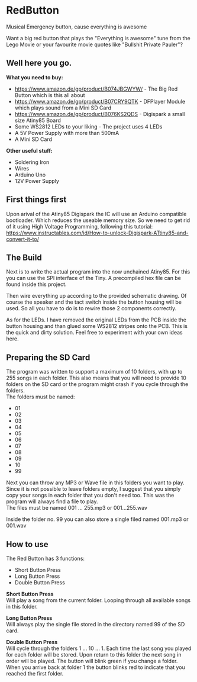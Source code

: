 # RedButton
Musical Emergency button, cause everything is awesome

Want a big red button that plays the "Everything is awesome" tune from the Lego Movie
or your favourite movie quotes like "Bullshit Private Pauler"?

## Well here you go.  
**What you need to buy:**

* https://www.amazon.de/gp/product/B074JBGWYW/ - The Big Red Button which is this all about
* https://www.amazon.de/gp/product/B07CRY9QTK - DFPlayer Module which plays sound from a Mini SD Card
* https://www.amazon.de/gp/product/B076KS2QDS - Digispark a small size Atiny85 Board
* Some WS2812 LEDs to your liking - The project uses 4 LEDs
* A 5V Power Supply with more than 500mA
* A Mini SD Card

**Other useful stuff:**

* Soldering Iron
* Wires
* Arduino Uno
* 12V Power Supply

## First things first  
Upon arival of the Atiny85 Digispark the IC will use an Arduino compatible bootloader. Which reduces the useable memory size. So we need to get rid of it using High Voltage Programming, following this tutorial:  
https://www.instructables.com/id/How-to-unlock-Digispark-ATtiny85-and-convert-it-to/

## The Build
Next is to write the actual program into the now unchained Atiny85. For this you can use the SPI interface of the Tiny. A precompiled hex file can be found inside this project.  

Then wire everything up according to the provided schematic drawing. Of course the speaker and the tact switch inside the button housing will be used. So all you have to do is to rewire those 2 components correctly.  

As for the LEDs. I have removed the original LEDs from the PCB inside the button housing and than glued some WS2812 stripes onto the PCB. This is the quick and dirty solution. Feel free to experiment with your own ideas here.

## Preparing the SD Card
The program was written to support a maximum of 10 folders, with up to 255 songs in each folder. This also means that you will need to provide 10 folders on the SD card or the program might crash if you cycle through the folders.  
The folders must be named:  
* 01  
* 02  
* 03  
* 04  
* 05  
* 06  
* 07  
* 08  
* 09  
* 10  
* 99

Next you can throw any MP3 or Wave file in this folders you want to play. Since it is not possible to leave folders empty, I suggest that you simply copy your songs in each folder that you don't need too. This was the program will always find a file to play.  
The files must be named 001 ... 255.mp3 or 001...255.wav

Inside the folder no. 99 you can also store a single filed named 001.mp3 or 001.wav  

## How to use
The Red Button has 3 functions:  
* Short Button Press
* Long Button Press
* Double Button Press

**Short Button Press**  
Will play a song from the current folder. Looping through all available songs in this folder.

**Long Button Press**  
Will always play the single file stored in the directory named 99 of the SD card. 

**Double Button Press**  
Will cycle through the folders 1 ... 10 ... 1. Each time the last song you played for each folder will be stored. Upon return to this folder the next song in order will be played. The button will blink green if you change a folder. When you arrive back at folder 1 the button blinks red to indicate that you reached the first folder. 

